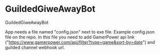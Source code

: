 # GuildedGiweAwayBot
GuildedGiweAwayBot

App needs a file named "config.json" next to exe file. Example config.json file on the repo. 
In this file you need to add GamerPower api link ("https://www.gamerpower.com/api/filter?type=game&sort-by=date") and 
guilded channel webhook url.